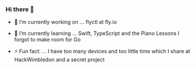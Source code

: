 ### Hi there 👋

- 🔭 I’m currently working on ...
  flyctl at fly.io

- 🌱 I’m currently learning ...
  Swift, TypeScript and the Piano Lessons I forgot to make room for Go

- ⚡ Fun fact: ...
   I have too many devices and too little time which I share at HackWimbledon and a secret project


